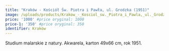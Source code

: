 ```yaml
---
title: "Kraków - Kościół Św. Piotra i Pawła, ul. Grodzka (1951)"
image: /uploads/products/Krakow_-_Kosciol_sw._Piotra_i_Pawla,_ul._Grodzka_(1951).jpg
price: '1000' #price oryginal: 1000
price-1: '350' #price oryginal: 350
identifier: Kraków
---
```


Studium malarskie z natury. Akwarela, karton 49x66 cm, rok 1951.